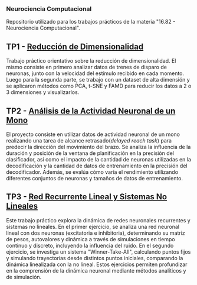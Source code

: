 ### Neurociencia Computacional

Repositorio utilizado para los trabajos prácticos de la materia "16.82 - Neurociencia Computacional".

## TP1 - [Reducción de Dimensionalidad](https://github.com/AgusMattiussi/Neuroscience-Projects/tree/master/TP1)

Trabajo práctico orientativo sobre la reducción de dimensionalidad. El mismo consiste en primero analizar datos de trenes de disparo de neuronas, junto con la velocidad del estímulo recibido en cada momento. Luego para la segunda parte, se trabajo con un dataset de alta dimensión y se aplicaron métodos como PCA, t-SNE y FAMD para reducir los datos a 2 o 3 dimensiones y visualizarlos.


## TP2 - [Análisis de la Actividad Neuronal de un Mono](https://github.com/AgusMattiussi/Neuroscience-Projects/tree/master/TP2)

El proyecto consiste en utilizar datos de actividad neuronal de un mono realizando una tarea de alcance retrasado(*delayed reach task*) para predecir la dirección del movimiento del brazo. Se analiza la influencia de la duración y posición de la ventana de planificación en la precisión del clasificador, así como el impacto de la cantidad de neuronas utilizadas en la decodificación y la cantidad de datos de entrenamiento en la precisión del decodificador. Además, se evalúa cómo varía el rendimiento utilizando diferentes conjuntos de neuronas y tamaños de datos de entrenamiento.

## TP3 - [Red Recurrente Lineal y Sistemas No Lineales](https://github.com/AgusMattiussi/Neuroscience-Projects/tree/master/TP3)

Este trabajo práctico explora la dinámica de redes neuronales recurrentes y sistemas no lineales. En el primer ejercicio, se analiza una red neuronal lineal con dos neuronas (excitatoria e inhibitoria), determinando su matriz de pesos, autovalores y dinámica a través de simulaciones en tiempo continuo y discreto, incluyendo la influencia del ruido. En el segundo ejercicio, se investiga un sistema "Winner-Take-All", calculando puntos fijos y simulando trayectorias desde distintos puntos iniciales, comparando la dinámica linealizada con la no lineal. Estos ejercicios permiten profundizar en la comprensión de la dinámica neuronal mediante métodos analíticos y de simulación.